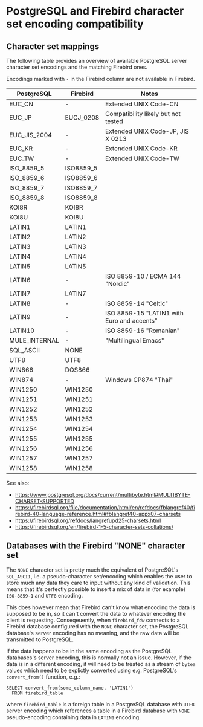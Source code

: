 PostgreSQL and Firebird character set encoding compatibility
============================================================

Character set mappings
----------------------

The following table provides an overview of available PostgreSQL server
character set encodings and the matching Firebird ones.

Encodings marked with `-` in the Firebird column are not available in Firebird.

| PostgreSQL    | Firebird  | Notes
|---------------|-----------|--------------------------------------------
| EUC_CN        | -         | Extended UNIX Code-CN
| EUC_JP        | EUCJ_0208 | Compatibility likely but not tested
| EUC_JIS_2004  | -         | Extended UNIX Code-JP, JIS X 0213
| EUC_KR        | -         | Extended UNIX Code-KR
| EUC_TW        | -         | Extended UNIX Code-TW
| ISO_8859_5    | ISO8859_5 |
| ISO_8859_6    | ISO8859_6 |
| ISO_8859_7    | ISO8859_7 |
| ISO_8859_8    | ISO8859_8 |
| KOI8R         | KOI8R     |
| KOI8U         | KOI8U     |
| LATIN1        | LATIN1    |
| LATIN2        | LATIN2    |
| LATIN3        | LATIN3    |
| LATIN4        | LATIN4    |
| LATIN5        | LATIN5    |
| LATIN6        | -         | ISO 8859-10 / ECMA 144 "Nordic"
| LATIN7        | LATIN7    |
| LATIN8        | -         | ISO 8859-14 "Celtic"
| LATIN9        | -         | ISO 8859-15 "LATIN1 with Euro and accents"
| LATIN10       | -         | ISO 8859-16 "Romanian"
| MULE_INTERNAL | -         | "Multilingual Emacs"
| SQL_ASCII     | NONE      |
| UTF8          | UTF8      |
| WIN866        | DOS866    |
| WIN874        | -         | Windows CP874 "Thai"
| WIN1250       | WIN1250   |
| WIN1251       | WIN1251   |
| WIN1252       | WIN1252   |
| WIN1253       | WIN1253   |
| WIN1254       | WIN1254   |
| WIN1255       | WIN1255   |
| WIN1256       | WIN1256   |
| WIN1257       | WIN1257   |
| WIN1258       | WIN1258   |

See also:

- https://www.postgresql.org/docs/current/multibyte.html#MULTIBYTE-CHARSET-SUPPORTED
- https://firebirdsql.org/file/documentation/html/en/refdocs/fblangref40/firebird-40-language-reference.html#fblangref40-appx07-charsets
- https://firebirdsql.org/refdocs/langrefupd25-charsets.html
- https://firebirdsql.org/en/firebird-1-5-character-sets-collations/

Databases with the Firebird "NONE" character set
------------------------------------------------

The `NONE` character set is pretty much the equivalent of PostgreSQL's
`SQL_ASCII`, i.e. a pseudo-character set/encoding which enables the user to
store much any data they care to input without any kind of validation.  This
means that it's perfectly possible to insert a mix of data in (for example)
`ISO-8859-1` and `UTF8` encoding.

This does however mean that Firebird can't know what encoding the data is
supposed to be in, so it can't convert the data to whatever encoding the client
is requesting. Conseqeuently, when `firebird_fdw` connects to a Firebird
database configured with the `NONE` character set, the PostgreSQL database's
server encoding has no meaning, and the raw data will be transmitted to
PostgreSQL.

If the data happens to be in the same encoding as the PostgreSQL databases's server
encoding, this is normally not an issue. However, if the data is in a different
encoding, it will need to be treated as a stream of `bytea` values which need to
be explictly converted using e.g. PostgreSQL's `convert_from()` function, e.g.:

    SELECT convert_from(some_column_name, 'LATIN1')
      FROM firebird_table

where `firebird_table` is a foreign table in a PostgreSQL database with `UTF8`
server encoding which references a table in a Firebird database with `NONE`
pseudo-encoding containing data in `LATIN1` encoding.

